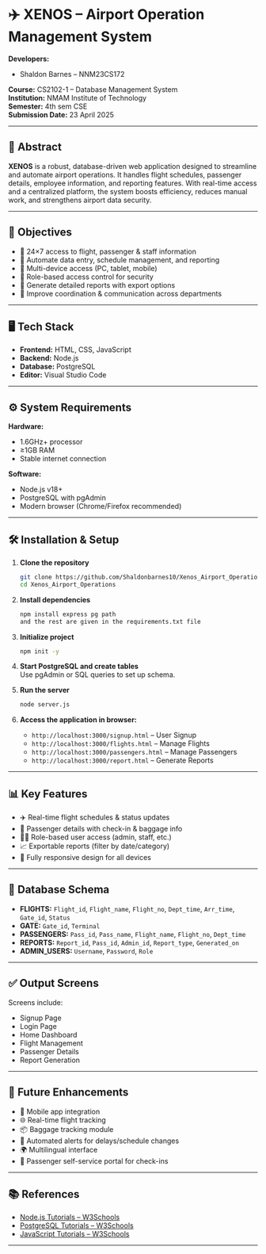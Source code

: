 # ✈️ XENOS – Airport Operation Management System

**Developers:**  
- Shaldon Barnes – NNM23CS172  

**Course:** CS2102-1 – Database Management System  
**Institution:** NMAM Institute of Technology  
**Semester:** 4th sem CSE  
**Submission Date:** 23 April 2025  

---

## 📖 Abstract

**XENOS** is a robust, database-driven web application designed to streamline and automate airport operations. It handles flight schedules, passenger details, employee information, and reporting features. With real-time access and a centralized platform, the system boosts efficiency, reduces manual work, and strengthens airport data security.

---

## 🎯 Objectives

- 📅 24×7 access to flight, passenger & staff information  
- 🔄 Automate data entry, schedule management, and reporting  
- 📲 Multi-device access (PC, tablet, mobile)  
- 🔐 Role-based access control for security  
- 🧾 Generate detailed reports with export options  
- 🔁 Improve coordination & communication across departments  

---

## 🖥️ Tech Stack

- **Frontend:** HTML, CSS, JavaScript  
- **Backend:** Node.js  
- **Database:** PostgreSQL  
- **Editor:** Visual Studio Code  

---

## ⚙️ System Requirements

**Hardware:**
- 1.6GHz+ processor
- ≥1GB RAM
- Stable internet connection

**Software:**
- Node.js v18+
- PostgreSQL with pgAdmin
- Modern browser (Chrome/Firefox recommended)

---

## 🛠️ Installation & Setup

1. **Clone the repository**  
   ```bash
   git clone https://github.com/Shaldonbarnes10/Xenos_Airport_Operations.git
   cd Xenos_Airport_Operations
   ```

2. **Install dependencies**  
   ```bash
   npm install express pg path
   and the rest are given in the requirements.txt file
   ```

3. **Initialize project**  
   ```bash
   npm init -y
   ```

4. **Start PostgreSQL and create tables**  
   Use pgAdmin or SQL queries to set up schema.

5. **Run the server**  
   ```bash
   node server.js
   ```

6. **Access the application in browser:**  
   - `http://localhost:3000/signup.html` – User Signup  
   - `http://localhost:3000/flights.html` – Manage Flights  
   - `http://localhost:3000/passengers.html` – Manage Passengers  
   - `http://localhost:3000/report.html` – Generate Reports  

---

## 📊 Key Features

- ✈️ Real-time flight schedules & status updates  
- 🧳 Passenger details with check-in & baggage info  
- 🧑‍✈️ Role-based user access (admin, staff, etc.)  
- 📈 Exportable reports (filter by date/category)  
- 📱 Fully responsive design for all devices  

---

## 🧬 Database Schema

- **FLIGHTS:** `Flight_id`, `Flight_name`, `Flight_no`, `Dept_time`, `Arr_time`, `Gate_id`, `Status`
- **GATE:** `Gate_id`, `Terminal`  
- **PASSENGERS:** `Pass_id`, `Pass_name`, `Flight_name`, `Flight_no`, `Dept_time`  
- **REPORTS:** `Report_id`, `Pass_id`, `Admin_id`, `Report_type`, `Generated_on`  
- **ADMIN_USERS:** `Username`, `Password`, `Role`  

---

## ✅ Output Screens

Screens include:
- Signup Page 
- Login Page  
- Home Dashboard  
- Flight Management  
- Passenger Details  
- Report Generation  


---

## 🔮 Future Enhancements

- 📱 Mobile app integration  
- 🌐 Real-time flight tracking  
- 📦 Baggage tracking module  
- 🔔 Automated alerts for delays/schedule changes  
- 🌍 Multilingual interface  
- 👤 Passenger self-service portal for check-ins  

---

## 📚 References

- [Node.js Tutorials – W3Schools](https://www.w3schools.com/nodejs/)  
- [PostgreSQL Tutorials – W3Schools](https://www.w3schools.com/postgresql/)  
- [JavaScript Tutorials – W3Schools](https://www.w3schools.com/js/)

---